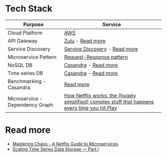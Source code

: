 
# Tech Stack

| Purpose                         | Service                                                                                                                                                                                                                                                |
|---------------------------------|--------------------------------------------------------------------------------------------------------------------------------------------------------------------------------------------------------------------------------------------------------|
| Cloud Platform                  | [AWS](../11_AWSServices/Readme.md)                                                                                                                                                                                                                 |
| API Gateway                     | [Zulu](../1_MicroServicesSOA/1_APIGateway/Readme.md) - [Read more](https://netflixtechblog.com/open-sourcing-zuul-2-82ea476cb2b3)                                                                                             |
| Service Discovery               | [Service Discovery](../1_MicroServicesSOA/2_ServiceRegistry&Discovery/Readme.md) - [Read more](https://netflixtechblog.com/netflix-shares-cloud-load-balancing-and-failover-tool-eureka-c10647ef95e5)                         |
| Microservice Pattern            | [Request-Response pattern](../1_MicroServicesSOA/Readme.md)                                                                                                                                                                   |
| NoSQL DB                        | [Casandra](../3_DatabaseServices/NoSQL-Databases/WideColumnDB/ApacheCasandra.md) - [Read more](https://netflixtechblog.com/exploring-data-netflix-9d87e20072e3)                                                             |
| Time series DB                  | [Casandra](../3_DatabaseServices/NoSQL-Databases/WideColumnDB/ApacheCasandra.md) - [Read more](https://netflixtechblog.com/scaling-time-series-data-storage-part-i-ec2b6d44ba39)                                            |
| Benchmarking - Casandra         | [Read more](../Benchmarking.md)                                                                                                                                                                                                                  |
| Microservice - Dependency Graph | [How Netflix works: the (hugely simplified) complex stuff that happens every time you hit Play](https://medium.com/refraction-tech-everything/how-netflix-works-the-hugely-simplified-complex-stuff-that-happens-every-time-you-hit-play-3a40c9be254b) |

# Read more
- [Mastering Chaos - A Netflix Guide to Microservices](https://www.youtube.com/watch?v=CZ3wIuvmHeM)
- [Scaling Time Series Data Storage — Part I](https://netflixtechblog.com/scaling-time-series-data-storage-part-i-ec2b6d44ba39)